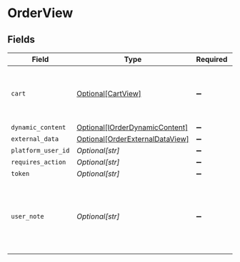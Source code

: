 # OrderView


## Fields

| Field                                                                           | Type                                                                            | Required                                                                        | Description                                                                     |
| ------------------------------------------------------------------------------- | ------------------------------------------------------------------------------- | ------------------------------------------------------------------------------- | ------------------------------------------------------------------------------- |
| `cart`                                                                          | [Optional[CartView]](../../models/shared/cartview.md)                           | :heavy_minus_sign:                                                              | This is the cart object returned in a successful response.                      |
| `dynamic_content`                                                               | [Optional[IOrderDynamicContent]](../../models/shared/iorderdynamiccontent.md)   | :heavy_minus_sign:                                                              | N/A                                                                             |
| `external_data`                                                                 | [Optional[OrderExternalDataView]](../../models/shared/orderexternaldataview.md) | :heavy_minus_sign:                                                              | N/A                                                                             |
| `platform_user_id`                                                              | *Optional[str]*                                                                 | :heavy_minus_sign:                                                              | N/A                                                                             |
| `requires_action`                                                               | *Optional[str]*                                                                 | :heavy_minus_sign:                                                              | N/A                                                                             |
| `token`                                                                         | *Optional[str]*                                                                 | :heavy_minus_sign:                                                              | N/A                                                                             |
| `user_note`                                                                     | *Optional[str]*                                                                 | :heavy_minus_sign:                                                              | Used by shoppers to make extra requests or provide details for gift messages.   |